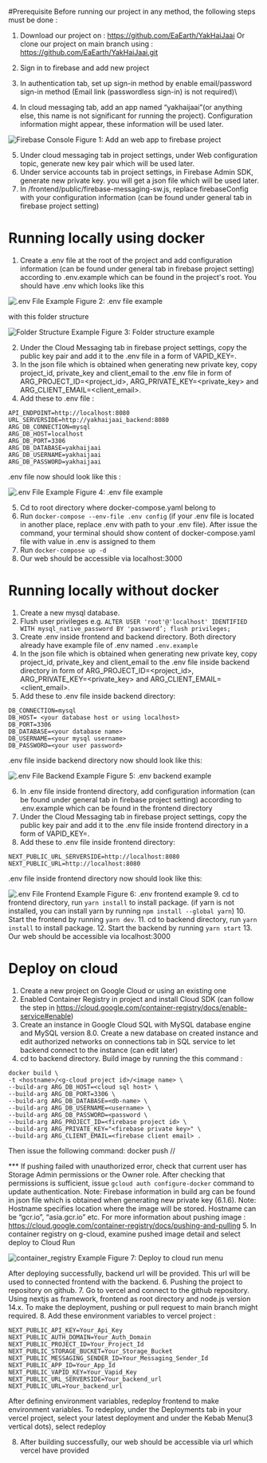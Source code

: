 #Prerequisite
Before running our project in any method, the following steps must be done :

1. Download our project on : https://github.com/EaEarth/YakHaiJaai
   Or clone our project on main branch using :
   https://github.com/EaEarth/YakHaiJaai.git

2. Sign in to firebase and add new project

3. In authentication tab, set up sign-in method by enable email/password sign-in method (Email link (passwordless sign-in) is not required)\

4. In cloud messaging tab, add an app named “yakhaijaai”(or anything else, this name is not significant for running the project). Configuration information might appear, these information will be used later.

![Firebase Console](./docs/README_Asset/cloud_messaging_highlight.jpg)
Figure 1: Add an web app to firebase project

5. Under cloud messaging tab in project settings, under Web configuration topic, generate new key pair which will be used later.
6. Under service accounts tab in project settings, in Firebase Admin SDK, generate new private key. you will get a json file which will be used later.
7. In /frontend/public/firebase-messaging-sw.js, replace firebaseConfig with your configuration information (can be found under general tab in firebase project setting)

# Running locally using docker

1. Create a .env file at the root of the project and add configuration information (can be found under general tab in firebase project setting) according to .env.example which can be found in the project's root. You should have .env which looks like this

![.env File Example](./docs/README_Asset/env_example_1.jpg)
Figure 2: .env file example

with this folder structure

![Folder Structure Example](./docs/README_Asset/folder_structure_1.jpg)
Figure 3: Folder structure example

2. Under the Cloud Messaging tab in firebase project settings, copy the public key pair and add it to the .env file in a form of VAPID_KEY=<Key pair>.
3. In the json file which is obtained when generating new private key, copy project_id, private_key and client_email to the .env file in form of ARG_PROJECT_ID=<project_id>, ARG_PRIVATE_KEY=<private_key> and ARG_CLIENT_EMAIL=<client_email>.
4. Add these to .env file :

```
API_ENDPOINT=http://localhost:8080
URL_SERVERSIDE=http://yakhaijaai_backend:8080
ARG_DB_CONNECTION=mysql
ARG_DB_HOST=localhost
ARG_DB_PORT=3306
ARG_DB_DATABASE=yakhaijaai
ARG_DB_USERNAME=yakhaijaai
ARG_DB_PASSWORD=yakhaijaai
```

.env file now should look like this :

![.env File Example](./docs/README_Asset/env_example_2.jpg)
Figure 4: .env file example

5. Cd to root directory where docker-compose.yaml belong to
6. Run `docker-compose --env-file .env config` (if your .env file is located in another place, replace .env with path to your .env file). After issue the command, your terminal should show content of docker-compose.yaml file with value in .env is assigned to them
7. Run `docker-compose up -d`
8. Our web should be accessible via localhost:3000

# Running locally without docker

1. Create a new mysql database.
2. Flush user privileges e.g.
   `ALTER USER 'root'@'localhost' IDENTIFIED WITH mysql_native_password BY 'password’; flush privileges;`
3. Create .env inside frontend and backend directory. Both directory already have example file of .env named `.env.example`
4. In the json file which is obtained when generating new private key, copy project_id, private_key and client_email to the .env file inside backend directory in form of ARG_PROJECT_ID=<project_id>, ARG_PRIVATE_KEY=<private_key> and ARG_CLIENT_EMAIL=<client_email>.
5. Add these to .env file inside backend directory:

```
DB_CONNECTION=mysql
DB_HOST= <your database host or using localhost>
DB_PORT=3306
DB_DATABASE=<your database name>
DB_USERNAME=<your mysql username>
DB_PASSWORD=<your user password>
```

.env file inside backend directory now should look like this:

![.env File Backend Example](./docs/README_Asset/env_example_3_backend.jpg)
Figure 5: .env backend example

6. In .env file inside frontend directory, add configuration information (can be found under general tab in firebase project setting) according to .env.example which can be found in the frontend directory
7. Under the Cloud Messaging tab in firebase project settings, copy the public key pair and add it to the .env file inside frontend directory in a form of VAPID_KEY=<Key pair>.
8. Add these to .env file inside frontend directory:

```
NEXT_PUBLIC_URL_SERVERSIDE=http://localhost:8080
NEXT_PUBLIC_URL=http://localhost:8080
```

.env file inside frontend directory now should look like this:

![.env File Frontend Example](./docs/README_Asset/env_example_3_frontend.jpg)
Figure 6: .env frontend example 9. cd to frontend directory, run `yarn install` to install package. (if yarn is not installed, you can install yarn by running `npm install --global yarn`) 10. Start the frontend by running `yarn dev`. 11. cd to backend directory, run `yarn install` to install package. 12. Start the backend by running `yarn start` 13. Our web should be accessible via localhost:3000

# Deploy on cloud

1. Create a new project on Google Cloud or using an existing one
2. Enabled Container Registry in project and install Cloud SDK (can follow the step in https://cloud.google.com/container-registry/docs/enable-service#enable)
3. Create an instance in Google Cloud SQL with MySQL database engine and MySQL version 8.0. Create a new database on created instance and edit authorized networks on connections tab in SQL service to let backend connect to the instance (can edit later)
4. cd to backend directory. Build image by running the this command :

```
docker build \
-t <hostname>/<g-cloud project id>/<image name> \
--build-arg ARG_DB_HOST=<cloud sql host> \
--build-arg ARG_DB_PORT=3306 \
--build-arg ARG_DB_DATABASE=<db-name> \
--build-arg ARG_DB_USERNAME=<username> \
--build-arg ARG_DB_PASSWORD=<password \
--build-arg ARG_PROJECT_ID=<firebase project id> \
--build-arg ARG_PRIVATE_KEY="<firebase private key>" \
--build-arg ARG_CLIENT_EMAIL=<firebase client email> .
```

Then issue the following command: docker push <hostname>/<g-cloud project id>/<image name>

\*\*\* If pushing failed with unauthorized error, check that current user has Storage Admin permissions or the Owner role. After checking that permissions is sufficient, issue `gcloud auth configure-docker` command to update authentication.
Note: Firebase information in build arg can be found in json file which is obtained when generating new private key (6.1.6).
Note: Hostname specifies location where the image will be stored. Hostname can be “gcr.io”, “asia.gcr.io” etc.
For more information about pushing image :
https://cloud.google.com/container-registry/docs/pushing-and-pulling 5. In container registry on g-cloud, examine pushed image detail and select deploy to Cloud Run

![container_registry Example](./docs/README_Asset/container_registry.jpg)
Figure 7: Deploy to cloud run menu

After deploying successfully, backend url will be provided. This url will be used to connected frontend with the backend. 6. Pushing the project to repository on github. 7. Go to vercel and connect to the github repository. Using nextjs as framework, frontend as root directory and node.js version 14.x. To make the deployment, pushing or pull request to main branch might required. 8. Add these environment variables to vercel project :

```
NEXT_PUBLIC_API_KEY=Your_Api_Key
NEXT_PUBLIC_AUTH_DOMAIN=Your_Auth_Domain
NEXT_PUBLIC_PROJECT_ID=Your_Project_Id
NEXT_PUBLIC_STORAGE_BUCKET=Your_Storage_Bucket
NEXT_PUBLIC_MESSAGING_SENDER_ID=Your_Messaging_Sender_Id
NEXT_PUBLIC_APP_ID=Your_App_Id
NEXT_PUBLIC_VAPID_KEY=Your_Vapid_Key
NEXT_PUBLIC_URL_SERVERSIDE=Your_backend_url
NEXT_PUBLIC_URL=Your_backend_url
```

After defining environment variables, redeploy frontend to make environment variables. To redeploy, under the Deployments tab in your vercel project, select your latest deployment and under the Kebab Menu(3 vertical dots), select redeploy

8. After building successfully, our web should be accessible via url which vercel have provided

